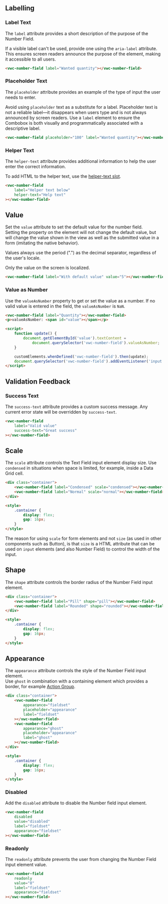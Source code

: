 ## Labelling

### Label Text

The `label` attribute provides a short description of the purpose of the Number Field.

<vwc-note connotation="information" icon="accessibility-line" headline="Accessibility Tip">

If a visible label can't be used, provide one using the <nobr><code>aria-label</code></nobr> attribute. This ensures screen readers announce the purpose of the element, making it accessible to all users.
</vwc-note>

```html preview
<vwc-number-field label="Wanted quantity"></vwc-number-field>
```

### Placeholder Text

The `placeholder` attribute provides an example of the type of input the user needs to enter.

<vwc-note connotation="information" icon="accessibility-line" headline="Accessibility Tip">
	<p>Avoid using <code>placeholder</code> text as a substitute for a label. Placeholder text is not a reliable label—it disappears when users type and is not always announced by screen readers. Use a <code>label</code> element to ensure the Combobox is both visually and programmatically associated with a descriptive label.</p>
</vwc-note>

```html preview
<vwc-number-field placeholder="100" label="Wanted quantity"></vwc-number-field>
```

### Helper Text

The `helper-text` attribute provides additional information to help the user enter the correct information.

To add HTML to the helper text, use the [helper-text slot](/components/number-field/code/#helper-text-slot).

```html preview
<vwc-number-field
	label="Helper text below"
	helper-text="Help text"
></vwc-number-field>
```

## Value

Set the `value` attribute to set the default value for the number field.  
Setting the property on the element will not change the default value, but will change the value shown in the view as well as the submitted value in a form (imitating the native behavior).

<vwc-note connotation="information" icon="info-line" headline="Values always use decimal separator">
<p>Values always use the period (".") as the decimal separator, regardless of the user's locale.
</p>
<p>Only the value on the screen is localized.
</p>
</vwc-note>

```html preview
<vwc-number-field label="With default value" value="5"></vwc-number-field>
```

### Value as Number

Use the `valueAsNumber` property to get or set the value as a number. If no valid value is entered in the field, the `valueAsNumber` is `NaN`.

```html preview locale-switcher
<vwc-number-field label="Quantity"></vwc-number-field>
<p>valueAsNumber: <span id="value"></span></p>

<script>
	function update() {
		document.getElementById('value').textContent =
			document.querySelector('vwc-number-field').valueAsNumber;
	}

	customElements.whenDefined('vwc-number-field').then(update);
	document.querySelector('vwc-number-field').addEventListener('input', update);
</script>
```

## Validation Feedback

### Success Text

The `success-text` attribute provides a custom success message. Any current error state will be overridden by `success-text`.

```html preview
<vwc-number-field
	label="Valid value"
	success-text="Great success"
></vwc-number-field>
```

## Scale

The `scale` attribute controls the Text Field input element display size.
Use `condensed` in situations when space is limited, for example, inside a Data Grid cell.

```html preview
<div class="container">
	<vwc-number-field label="Condensed" scale="condensed"></vwc-number-field>
	<vwc-number-field label="Normal" scale="normal"></vwc-number-field>
</div>

<style>
	.container {
		display: flex;
		gap: 16px;
	}
</style>
```

<vwc-note connotation="information" icon="info-line" headline="Scale instead of Size">
	<p>The reason for using <code>scale</code> for form elements and not <code>size</code> (as used in other components such as Button), is that <code>size</code> is a HTML attribute that can be used on <code>input</code> elements (and also Number Field) to control the width of the input.</p>
</vwc-note>

## Shape

The `shape` attribute controls the border radius of the Number Field input element.

```html preview
<div class="container">
	<vwc-number-field label="Pill" shape="pill"></vwc-number-field>
	<vwc-number-field label="Rounded" shape="rounded"></vwc-number-field>
</div>

<style>
	.container {
		display: flex;
		gap: 16px;
	}
</style>
```

## Appearance

The `appearance` attribute controls the style of the Number Field input element.<br />
Use `ghost` in combination with a containing element which provides a border, for example [Action Group](/components/action-group/).

```html preview
<div class="container">
	<vwc-number-field
		appearance="fieldset"
		placeholder="appearance"
		label="fieldset"
	></vwc-number-field>
	<vwc-number-field
		appearance="ghost"
		placeholder="appearance"
		label="ghost"
	></vwc-number-field>
</div>

<style>
	.container {
		display: flex;
		gap: 16px;
	}
</style>
```

### Disabled

Add the `disabled` attribute to disable the Number field input element.

```html preview
<vwc-number-field
	disabled
	value="disabled"
	label="fieldset"
	appearance="fieldset"
></vwc-number-field>
```

### Readonly

The `readonly` attribute prevents the user from changing the Number Field input element value.

```html preview
<vwc-number-field
	readonly
	value="8"
	label="fieldset"
	appearance="fieldset"
></vwc-number-field>
```
